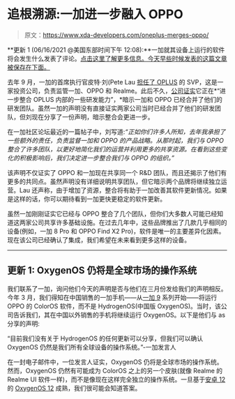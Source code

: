 # 追根溯源:一加进一步融入 OPPO

> 原文：<https://www.xda-developers.com/oneplus-merges-oppo/>

**更新 1 (06/16/2021 @美国东部时间下午 12:08):**一加就其设备上运行的软件将会发生什么发表了评论。[点击这里了解更多信息。今天早些时候发表的这篇文章被保存在下面。](#update1)

去年 9 月，一加的首席执行官皮特·刘(Pete Lau [担任了 OPLUS](https://www.xda-developers.com/oneplus-ceo-pete-lau-joins-oplus-senior-vp/) 的 SVP，这是一家投资公司，负责监管一加、OPPO 和 Realme。此后不久，[公司证实](https://www.xda-developers.com/oneplus-and-oppo-merged-hardware-rd-teams/)它正在*“进一步整合 OPLUS 内部的一些研发能力”，*暗示一加和 OPPO 已经合并了他们的研发团队。虽然一加的声明没有直接证实两家公司当时已经合并了他们的研发团队，但刘现在分享了一份声明，暗示整合会更进一步。

在一加社区论坛最近的一篇帖子中，刘写道:*“正如你们许多人所知，去年我承担了一些额外的责任，负责监督一加和 OPPO 的产品战略。从那时起，我们与 OPPO 整合了许多团队，以更好地简化我们的运营并利用更多的共享资源。在看到这些变化的积极影响后，我们决定进一步整合我们与 OPPO 的组织。”*

该声明不仅证实了 OPPO 和一加现在共享同一个 R&D 团队，而且还揭示了他们有更多的共同点。虽然声明没有详细说明共享团队，但它暗示两个品牌将继续独立运营。Lau 还声称，由于增加了资源，整合将有助于一加改善其软件更新情况。如果是这样的话，你可以期待看到一加更快更稳定的软件更新。

虽然一加刚刚证实它已经与 OPPO 整合了几个团队，但你们大多数人可能已经知道这两家公司共享许多基础设施。在过去几年中，这些品牌推出了几款几乎相同的设备(例如，一加 8 Pro 和 OPPO Find X2 Pro)，软件是唯一的主要差异化因素。现在该公司已经确认了集成，我们希望在未来看到更多这样的设备。

* * *

## 更新 1: OxygenOS 仍将是全球市场的操作系统

我们联系了一加，询问他们今天的声明是否与他们在三月份发给我们的声明相反。今年 3 月，我们得知在中国销售的一加手机——从[一加 9](https://www.xda-developers.com/oneplus-9/) 系列开始——将运行 OPPO 的 ColorOS 软件，而不是 HydrogenOS(中国版 OxygenOS)。当时，该公司告诉我们，其在中国以外销售的手机将继续运行 OxygenOS。以下是他们与 as 分享的声明:

“目前我们没有关于 HydrogenOS 的任何更新可以分享，但我们可以确认 OxygenOS 仍然是我们所有全球设备的操作系统。”-一加发言人

在一封电子邮件中，一位发言人证实，OxygenOS 仍将是全球市场的操作系统。然而，OxygenOS 仍然有可能成为 ColorOS 之上的另一个皮肤(就像 Realme 的 Realme UI 软件一样)，而不是像现在这样完全独立的操作系统。一旦基于[安卓 12](https://www.xda-developers.com/android-12/) 的 [OxygenOS 12](https://www.xda-developers.com/oneplus-android-12-theme-store/) 成熟，我们很可能会知道答案。